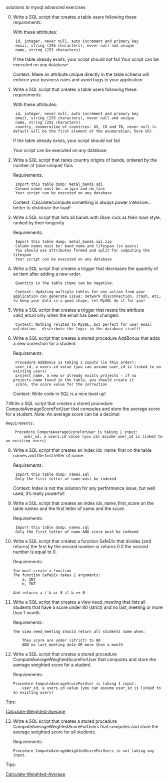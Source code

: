 solutions to mysql advanced exercises

0. Write a SQL script that creates a table users following these requirements:

    With these attributes:

        id, integer, never null, auto increment and primary key
        email, string (255 characters), never null and unique
        name, string (255 characters)

    If the table already exists, your script should not fail
    Your script can be executed on any database

    Context: Make an attribute unique directly in the table schema will enforce your business rules and avoid bugs in your application

1. Write a SQL script that creates a table users following these requirements:

    With these attributes:

        id, integer, never null, auto increment and primary key
        email, string (255 characters), never null and unique
        name, string (255 characters)
        country, enumeration of countries: US, CO and TN, never null (= default will be the first element of the enumeration, here US)

    If the table already exists, your script should not fail

    Your script can be executed on any database

2. Write a SQL script that ranks country origins of bands, ordered by the number of (non-unique) fans

    Requirements:

        Import this table dump: metal_bands.sql
        Column names must be: origin and nb_fans
        Your script can be executed on any database

    Context: Calculate/compute something is always power intensive… better to distribute the load!

3. Write a SQL script that lists all bands with Glam rock as their main style, ranked by their longevity

    Requirements:

        Import this table dump: metal_bands.sql.zip
        Column names must be: band_name and lifespan (in years)
        You should use attributes formed and split for computing the lifespan
        Your script can be executed on any database

4. Write a SQL script that creates a trigger that decreases the quantity of an item after adding a new order.

        Quantity in the table items can be negative.

        Context: Updating multiple tables for one action from your application can generate issue: network disconnection, crash, etc… to keep your data in a good shape, let MySQL do it for you!

5. Write a SQL script that creates a trigger that resets the attribute valid_email only when the email has been changed.

        Context: Nothing related to MySQL, but perfect for user email validation - distribute the logic to the database itself!

6. Write a SQL script that creates a stored procedure AddBonus that adds a new correction for a student.

    Requirements:

        Procedure AddBonus is taking 3 inputs (in this order):
        user_id, a users.id value (you can assume user_id is linked to an existing users)
        project_name, a new or already exists projects - if no projects.name found in the table, you should create it
        score, the score value for the correction

    Context: Write code in SQL is a nice level up!

7.Write a SQL script that creates a stored procedure ComputeAverageScoreForUser that computes and store the average score for a student. Note: An average score can be a decimal

    Requirements:

        Procedure ComputeAverageScoreForUser is taking 1 input:
            user_id, a users.id value (you can assume user_id is linked to an existing users)

8. Write a SQL script that creates an index idx_name_first on the table names and the first letter of name.

    Requirements:

        Import this table dump: names.sql
        Only the first letter of name must be indexed

    Context: Index is not the solution for any performance issue, but well used, it’s really powerful!

9. Write a SQL script that creates an index idx_name_first_score on the table names and the first letter of name and the score.

    Requirements:

        Import this table dump: names.sql
        Only the first letter of name AND score must be indexed

10. Write a SQL script that creates a function SafeDiv that divides (and returns) the first by the second number or returns 0 if the second number is equal to 0.

    Requirements:

        You must create a function
        The function SafeDiv takes 2 arguments:
            a, INT
            b, INT
    
        And returns a / b or 0 if b == 0

11. Write a SQL script that creates a view need_meeting that lists all students that have a score under 80 (strict) and no last_meeting or more than 1 month.

    Requirements:

        The view need_meeting should return all students name when:

            They score are under (strict) to 80
            AND no last_meeting date OR more than a month

12. Write a SQL script that creates a stored procedure ComputeAverageWeightedScoreForUser that computes and store the average weighted score for a student.

    Requirements:

        Procedure ComputeAverageScoreForUser is taking 1 input:
            user_id, a users.id value (you can assume user_id is linked to an existing users)

Tips:

[Calculate-Weighted-Average](https://www.wikihow.com/Calculate-Weighted-Average)

13. Write a SQL script that creates a stored procedure ComputeAverageWeightedScoreForUsers that computes and store the average weighted score for all students.

    Requirements:

        Procedure ComputeAverageWeightedScoreForUsers is not taking any input.

Tips:

[Calculate-Weighted-Average](https://www.wikihow.com/Calculate-Weighted-Average)
